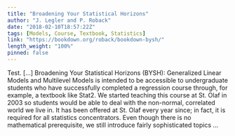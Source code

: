 ```yaml
---
title: "Broadening Your Statistical Horizons"
author: "J. Legler and P. Roback"
date: "2018-02-10T18:57:22Z"
tags: [Models, Course, Textbook, Statistics]
link: "https://bookdown.org/roback/bookdown-bysh/"
length_weight: "100%"
pinned: false
---
```


Test. [...] Broadening Your Statistical Horizons (BYSH): Generalized Linear Models and Multilevel Models is intended to be accessible to undergraduate students who have successfully completed a regression course through, for example, a textbook like Stat2. We started teaching this course at St. Olaf in 2003 so students would be able to deal with the non-normal, correlated world we live in. It has been offered at St. Olaf every year since; in fact, it is required for all statistics concentrators. Even though there is no mathematical prerequisite, we still introduce fairly sophisticated topics ...
